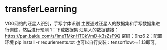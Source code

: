 # transferLearning
VGG网络的汪星人识别，手写字体识别
主要通过汪星人的数据集和手写数据集进行训练，然后进行预测
1：下载数据集
汪星人的数据链接：https://pan.baidu.com/s/1meTMknHTCkVmD-k3sZsF9Q 密码：9hz6
2：配置环境
pip install -r requriements.txt
也可以自行安装：tensorflow>=1.13即可。
